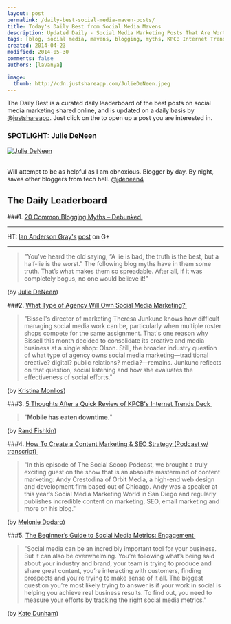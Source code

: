 ```yaml
---
layout: post
permalink: /daily-best-social-media-maven-posts/
title: Today's Daily Best from Social Media Mavens
description: Updated Daily - Social Media Marketing Posts That Are Worth Sharing
tags: [blog, social media, mavens, blogging, myths, KPCB Internet Trends 2014, content marketing, SEO, content strategy, social media metrics ]
created: 2014-04-23
modified: 2014-05-30
comments: false
authors: [lavanya]

image:
  thumb: http://cdn.justshareapp.com/JulieDeNeen.jpeg
---
```


The Daily Best is a curated daily leaderboard of the best posts on social media marketing shared online, and is updated on a daily basis by [@justshareapp](http://twitter.com/justshareapp). Just click on the <i class="icon-link"></i> to open up a post you are interested in.

<div class="article-author-main border-box">
    <h3>SPOTLIGHT: Julie DeNeen</h3>
    <a href="https://twitter.com/jdeneen4"><img src="http://cdn.justshareapp.com/JulieDeNeen.jpeg" class="bio-photo large" alt="Julie DeNeen"></a>
    <br><br>
<p>Will attempt to be as helpful as I am obnoxious. Blogger by day. By night, saves other bloggers from tech hell. <a href="https://twitter.com/jdeneen4">@jdeneen4</a> </p>
</div>

## The Daily Leaderboard

###1. [20 Common Blogging Myths – Debunked&nbsp;<i class="icon-link"></i>](http://www.fabulousblogging.com/2014/04/20-common-blogging-myths-debunked/)
***
HT: [Ian Anderson Gray's](https://twitter.com/iagdotme) [post](https://plus.google.com/118089425632910430111/posts/61b1rg4bVEt) on G+

***
>"You’ve heard the old saying, “A lie is bad, the truth is the best, but a half-lie is the worst.” The following blog myths have in them some truth. That’s what makes them so spreadable. After all, if it was completely bogus, no one would believe it!"

(by [Julie DeNeen](https://twitter.com/jdeneen4))


###2.  [What Type of Agency Will Own Social Media Marketing?&nbsp;<i class="icon-link"></i>](http://www.adweek.com/news/advertising-branding/what-type-agency-will-own-social-media-marketing-157697)
>"Bissell's director of marketing Theresa Junkunc knows how difficult managing social media work can be, particularly when multiple roster shops compete for the same assignment. That's one reason why Bissell this month decided to consolidate its creative and media business at a single shop: Olson. Still, the broader industry question of what type of agency owns social media marketing—traditional creative? digital? public relations? media?—remains. Junkunc reflects on that question, social listening and how she evaluates the effectiveness of social efforts."

(by [Kristina Monllos](https://twitter.com/kristinamonllos))


###3. [5 Thoughts After a Quick Review of KPCB's Internet Trends Deck&nbsp;<i class="icon-link"></i>](https://plus.google.com/u/0/+RandFishkin/posts/MANvZAz46kN)
>"**Mobile has eaten downtime.**"

(by [Rand Fishkin](https://twitter.com/randfish))


###4. [How To Create a Content Marketing & SEO Strategy (Podcast w/ transcript)&nbsp;<i class="icon-link"></i>](http://topdogsocialmedia.com/content-marketing-roi/)
>"In this episode of The Social Scoop Podcast, we brought a truly exciting guest on the show that is an absolute mastermind of content marketing: Andy Crestodina of Orbit Media, a high-end web design and development firm based out of Chicago. Andy was a speaker at this year’s Social Media Marketing World in San Diego and regularly publishes incredible content on marketing, SEO, email marketing and more on his blog."

(by [Melonie Dodaro](https://twitter.com/MelonieDodaro))


###5. [The Beginner’s Guide to Social Media Metrics: Engagement&nbsp;<i class="icon-link"></i>](http://blog.hootsuite.com/beginners-guide-engagement/)
>"Social media can be an incredibly important tool for your business. But it can also be overwhelming. You’re following what’s being said about your industry and brand, your team is trying to produce and share great content, you’re interacting with customers, finding prospects and you’re trying to make sense of it all. The biggest question you’re most likely trying to answer is if your work in social is helping you achieve real business results. To find out, you need to measure your efforts by tracking the right social media metrics."

(by [Kate Dunham](https://twitter.com/GatorKates))
